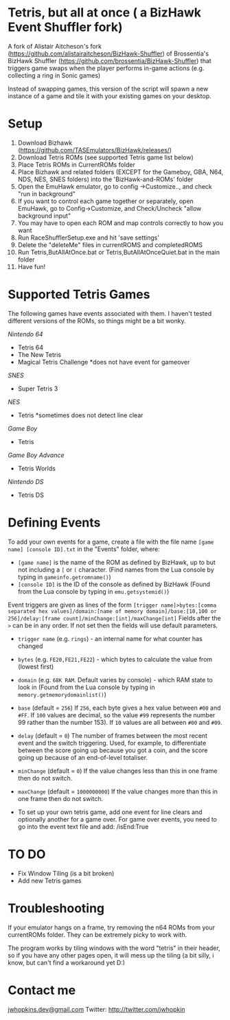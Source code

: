 # Tetris, but all at once ( a BizHawk Event Shuffler fork)

A fork of Alistair Aitcheson's fork (https://github.com/alistairaitcheson/BizHawk-Shuffler) of Brossentia's BizHawk Shuffler (https://github.com/brossentia/BizHawk-Shuffler) that triggers game swaps when the player performs in-game actions (e.g. collecting a ring in Sonic games)

Instead of swapping games, this version of the script will spawn a new instance of a game and tile it with your existing games on your desktop.

# Setup
1. Download Bizhawk (https://github.com/TASEmulators/BizHawk/releases/)
2. Download Tetris ROMs (see supported Tetris game list below)
3. Place Tetris ROMs in CurrentROMs folder
4. Place Bizhawk and related folders (EXCEPT for the Gameboy, GBA, N64, NDS, NES, SNES folders) into the 'BizHawk-and-ROMs' folder
5. Open the EmuHawk emulator, go to config ->Customize.., and check "run in background"
6. If you want to control each game together or separately, open EmuHawk, go to Config->Customize, and Check/Uncheck "allow background input"
5. You may have to open each ROM and map controls correctly to how you want 
6. Run RaceShufflerSetup.exe and hit 'save settings'
7. Delete the "deleteMe" files in currentROMS and completedROMS
6. Run Tetris,ButAllAtOnce.bat or Tetris,ButAllAtOnceQuiet.bat in the main folder
7. Have fun! 


# Supported Tetris Games

The following games have events associated with them. I haven't tested different versions of the ROMs, so things might be a bit wonky. 

*Nintendo 64*
- Tetris 64
- The New Tetris
- Magical Tetris Challenge *does not have event for gameover

*SNES*
- Super Tetris 3

*NES*
- Tetris *sometimes does not detect line clear

*Game Boy*
- Tetris

*Game Boy Advance*
- Tetris Worlds

*Nintendo DS*
- Tetris DS


# Defining Events

To add your own events for a game, create a file with the file name `[game name] [console ID].txt` in the "Events" folder, where:
- `[game name]` is the name of the ROM as defined by BizHawk, up to but not including a `[` or `(` character. (Find names from the Lua console by typing in `gameinfo.getromname()`)
- `[console ID]` is the ID of the console as defined by BizHawk (Found from the Lua console by typing in `emu.getsystemid()`)

Event triggers are given as lines of the form
`[trigger name]>bytes:[comma separated hex values]/domain:[name of memory domain]/base:[10,100 or 256]/delay:[frame count]/minChange:[int]/maxChange[int]`
Fields after the `>` can be in any order. If not set then the fields will use default parameters.

- `trigger name` (e.g. `rings`) - an internal name for what counter has changed
- `bytes` (e.g. `FE20,FE21,FE22`) - which bytes to calculate the value from (lowest first)
- `domain` (e.g. `68K RAM`. Default varies by console) - which RAM state to look in (Found from the Lua console by typing in `memory.getmemorydomainlist()`)
- `base` (default = `256`) If `256`, each byte gives a hex value between `#00` and `#FF`. If `100` values are decimal, so the value `#99` represents the number 99 rather than the number 153). If `10` values are all between `#00` and `#09`.
- `delay` (default = `0`) The number of frames between the most recent event and the switch triggering. Used, for example, to differentiate between the score going up because you got a coin, and the score going up because of an end-of-level totaliser.
- `minChange` (default = `0`) If the value changes less than this in one frame then do not switch.
- `maxChange` (default = `1000000000`) If the value changes more than this in one frame then do not switch. 

- To set up your own tetris game, add one event for line clears and optionally another for a game over. For game over events, you need to go into the event text file and add: /isEnd:True 

# TO DO

- Fix Window Tiling (is a bit broken)
- Add new Tetris games 

# Troubleshooting

If your emulator hangs on a frame, try removing the n64 ROMs from your currentROMs folder. They can be extremely picky to work with.

The program works by tiling windows with the word "tetris" in their header, so if you have any other pages open, it will mess up the tiling (a bit silly, i know, but can't find a workaround yet D:)

# Contact me

jwhopkins.dev@gmail.com
Twitter: http://twitter.com/jwhopkin

